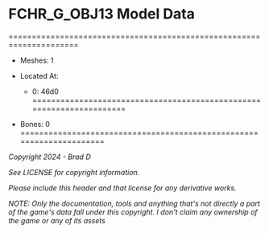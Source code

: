 # FCHR_G_OBJ13 Model Data
=====================================================================

* Meshes: 1

* Located At:

  * 0: 46d0
=====================================================================

* Bones: 0
=====================================================================

*Copyright 2024 - Brad D*

*See LICENSE for copyright information.*

*Please include this header and that license for any derivative works.*

*NOTE: Only the documentation, tools and anything that's not directly a part of the game's data fall under this copyright. I don't claim any ownership of the game or any of its assets*
